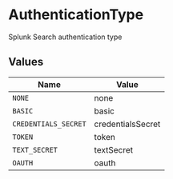 # AuthenticationType

Splunk Search authentication type


## Values

| Name                 | Value                |
| -------------------- | -------------------- |
| `NONE`               | none                 |
| `BASIC`              | basic                |
| `CREDENTIALS_SECRET` | credentialsSecret    |
| `TOKEN`              | token                |
| `TEXT_SECRET`        | textSecret           |
| `OAUTH`              | oauth                |